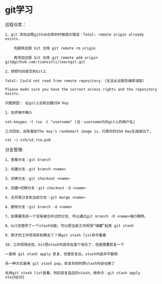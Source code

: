 # git学习
远程仓库：

    1、git 添加远程github仓库的时候提示错误：fatal: remote origin already exists. 

        先删除远程 Git 仓库 git remote rm origin

        再添加远程 Git 仓库 git remote add origin git@github.com:tianxinli/learngit.git

    2、想把代码提交到Git上 

    fatal: Could not read from remote repository.（无法从远程存储库读取）

    Please make sure you have the correct access rights and the repository exists.

    问题原因： 在git上没有创建SSH Key
    
    1、在终端中输入

    ssh-keygen -t rsa -C "username" (注：username为你git上的用户名)

    三次回车，如有看到The key's randomart image is，代表你的SSH Key生成成功了。

    cat ~/.ssh/id_rsa.pub

分支管理:

    1、查看分支：git branch

    2、创建分支：git branch <name>

    3、切换分支：git checkout <name>

    4、创建+切换分支：git checkout -b <name>

    5、合并某分支到当前分支：git merge <name>

    6、删除分支：git branch -d <name>

    7、如果要丢弃一个没有被合并过的分支，可以通过git branch -D <name>强行删除。

    8、Git还提供了一个stash功能，可以把当前工作现场“储藏”起来 git stash

    9、刚才的工作现场存到哪去了？用git stash list命令看看

    10、工作现场还在，Git把stash内容存在某个地方了，但是需要恢复一下

    一是用 git stash apply 恢复，但是恢复后，stash内容并不删除

    另一种方式是用 git stash pop，恢复的同时把stash内容也删了

    先用git stash list查看，然后恢复指定的stash，用命令：git stash apply stash@{0}
